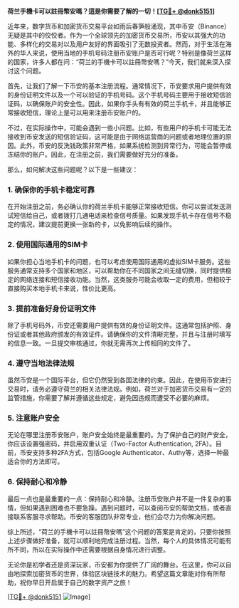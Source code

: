 **荷兰手機卡可以註冊幣安嗎？這是你需要了解的一切！[[TG💪+ @donk5151](https://t.me/s/donk5151)]**

近年来，数字货币和加密货币交易平台如雨后春笋般涌现，其中币安（Binance）无疑是其中的佼佼者。作为一个全球领先的加密货币交易所，币安以其强大的功能、多样化的交易对以及用户友好的界面吸引了无数投资者。然而，对于生活在海外的华人来说，使用当地的手机号码注册币安账户是否可行呢？特别是像荷兰这样的国家，许多人都在问：“荷兰的手機卡可以註冊幣安嗎？”今天，我们就来深入探讨这个问题。

首先，让我们了解一下币安的基本注册流程。通常情况下，币安要求用户提供有效的身份证明文件以及一个可以验证的手机号码。这个手机号码主要用于接收短信验证码，以确保账户的安全性。因此，如果你手头有有效的荷兰手机卡，并且能够正常接收短信，理论上是可以用来注册币安账户的。

不过，在实际操作中，可能会遇到一些小问题。比如，有些用户的手机卡可能无法接收到币安发送的短信验证码，这可能是由于网络运营商的问题或者地理位置的原因。此外，币安的反洗钱政策非常严格，如果系统检测到异常行为，可能会暂停或冻结你的账户。因此，在注册之前，我们需要做好充分的准备。

那么，如何解决这些问题呢？以下是一些建议：

### **1. 确保你的手机卡稳定可靠**
在开始注册之前，务必确认你的荷兰手机卡能够正常接收短信。你可以尝试发送测试短信给自己，或者拨打几通电话来检查信号质量。如果发现手机卡存在信号不稳定的情况，建议提前更换一张新的卡，以免影响后续的操作。

### **2. 使用国际通用的SIM卡**
如果你担心当地手机卡的问题，也可以考虑使用国际通用的虚拟SIM卡服务。这些服务通常支持多个国家和地区，可以帮助你在不同国家之间无缝切换，同时提供稳定的网络连接和短信接收功能。当然，这类服务可能会收取一定的费用，但相较于直接购买本地手机卡来说，性价比更高。

### **3. 提前准备好身份证明文件**
除了手机号码外，币安还需要用户提供有效的身份证明文件。这通常包括护照、身份证或者其他政府颁发的有效证件。请确保你的文件清晰完整，并且与注册时填写的信息一致。一旦提交审核通过，你就无需再次上传相同的文件了。

### **4. 遵守当地法律法规**
虽然币安是一个国际平台，但它仍然受到各国法律的约束。因此，在使用币安进行交易时，请务必遵守荷兰的相关法律法规。例如，荷兰对于加密货币交易有一定的监管措施，你需要了解并遵循这些规定，避免因违规而遭受不必要的麻烦。

### **5. 注意账户安全**
无论在哪里注册币安账户，账户安全始终是最重要的。为了保护自己的财产安全，你应该设置强密码，并启用双重认证（Two-Factor Authentication, 2FA）。目前，币安支持多种2FA方式，包括Google Authenticator、Authy等，选择一种最适合你的方法即可。

### **6. 保持耐心和冷静**
最后一点也是最重要的一点：保持耐心和冷静。注册币安账户并不是一件复杂的事情，但如果遇到困难也不要急躁。遇到问题时，可以查阅币安的帮助文档，或者直接联系客服寻求帮助。币安的客服团队非常专业，他们会尽力为你解决问题。

综上所述，“荷兰的手機卡可以註冊幣安嗎”这个问题的答案是肯定的，只要你按照上述步骤做好准备，就可以顺利地完成注册过程。当然，每个人的具体情况可能有所不同，所以在实际操作中还需要根据自身情况进行调整。

无论你是初学者还是资深玩家，币安都为你提供了广阔的舞台。在这里，你可以自由地探索加密货币的世界，体验区块链技术的魅力。希望这篇文章能对你有所帮助，祝你早日开启属于自己的数字资产之旅！

[[TG💪+ @donk5151](https://t.me/s/donk5151) ![Image](https://i.postimg.cc/rwNCRYN7/Snipaste-2025-04-30-17-27-05.png)]
